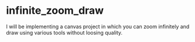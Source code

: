 # infinite_zoom_draw
I will be implementing a canvas project in which you can zoom infinitely and draw using various tools without loosing quality.
